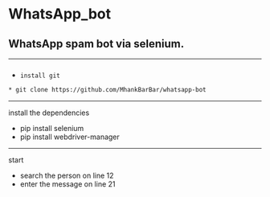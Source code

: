 # WhatsApp_bot

## WhatsApp spam bot via selenium.

---
###
  * `install git `
```bash
* git clone https://github.com/MhankBarBar/whatsapp-bot
```
---
install the dependencies
* pip install selenium
* pip install webdriver-manager
---
start
* search the person on line 12
* enter the message on line 21
